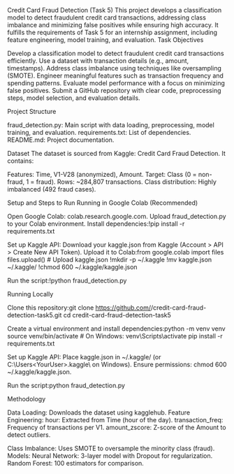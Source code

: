 Credit Card Fraud Detection (Task 5)
This project develops a classification model to detect fraudulent credit card transactions, addressing class imbalance and minimizing false positives while ensuring high accuracy. It fulfills the requirements of Task 5 for an internship assignment, including feature engineering, model training, and evaluation.
Task Objectives

Develop a classification model to detect fraudulent credit card transactions efficiently.
Use a dataset with transaction details (e.g., amount, timestamps).
Address class imbalance using techniques like oversampling (SMOTE).
Engineer meaningful features such as transaction frequency and spending patterns.
Evaluate model performance with a focus on minimizing false positives.
Submit a GitHub repository with clear code, preprocessing steps, model selection, and evaluation details.

Project Structure

fraud_detection.py: Main script with data loading, preprocessing, model training, and evaluation.
requirements.txt: List of dependencies.
README.md: Project documentation.

Dataset
The dataset is sourced from Kaggle: Credit Card Fraud Detection. It contains:

Features: Time, V1-V28 (anonymized), Amount.
Target: Class (0 = non-fraud, 1 = fraud).
Rows: ~284,807 transactions.
Class distribution: Highly imbalanced (492 fraud cases).

Setup and Steps to Run
Running in Google Colab (Recommended)

Open Google Colab: colab.research.google.com.
Upload fraud_detection.py to your Colab environment.
Install dependencies:!pip install -r requirements.txt


Set up Kaggle API:
Download your kaggle.json from Kaggle (Account > API > Create New API Token).
Upload it to Colab:from google.colab import files
files.upload()  # Upload kaggle.json
!mkdir -p ~/.kaggle
!mv kaggle.json ~/.kaggle/
!chmod 600 ~/.kaggle/kaggle.json




Run the script:!python fraud_detection.py



Running Locally

Clone this repository:git clone https://github.com/<your-username>/credit-card-fraud-detection-task5.git
cd credit-card-fraud-detection-task5


Create a virtual environment and install dependencies:python -m venv venv
source venv/bin/activate  # On Windows: venv\Scripts\activate
pip install -r requirements.txt


Set up Kaggle API:
Place kaggle.json in ~/.kaggle/ (or C:\Users\<YourUser>\.kaggle\ on Windows).
Ensure permissions: chmod 600 ~/.kaggle/kaggle.json.


Run the script:python fraud_detection.py



Methodology

Data Loading: Downloads the dataset using kagglehub.
Feature Engineering:
hour: Extracted from Time (hour of the day).
transaction_freq: Frequency of transactions per V1.
amount_zscore: Z-score of the Amount to detect outliers.


Class Imbalance: Uses SMOTE to oversample the minority class (fraud).
Models:
Neural Network: 3-layer model with Dropout for regularization.
Random Forest: 100 estimators for comparison.
